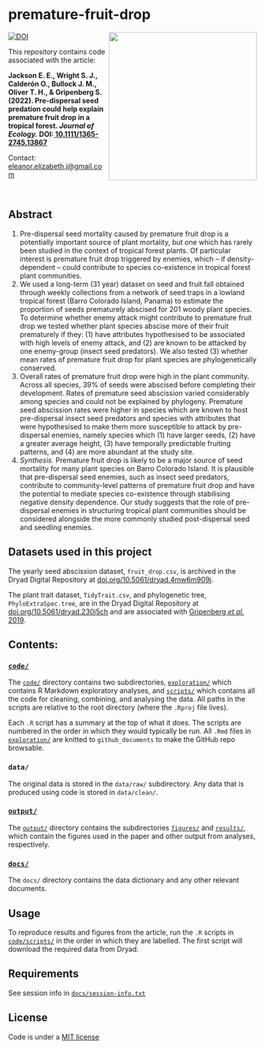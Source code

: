 # premature-fruit-drop

[ <img src="https://github.com/ee-jackson/premature-fruit-drop/tree/main/docs/graphical-abstract.png?raw=true" width=300 align = right>](https://github.com/ee-jackson/premature-fruit-drop/blob/main/docs/graphical-abstract.png)

[![DOI](https://zenodo.org/badge/218278065.svg)](https://zenodo.org/badge/latestdoi/218278065)

This repository contains code associated with the article: 

__Jackson E. E., Wright S. J., Calderón O., Bullock J. M., Oliver T. H., & Gripenberg S. (2022). Pre-dispersal seed predation could help explain premature fruit drop in a tropical forest. *Journal of Ecology.* DOI:[ 10.1111/1365-2745.13867](https://doi.org/10.1111/1365-2745.13867)__

Contact: eleanor.elizabeth.j@gmail.com  

<br>

## Abstract
1.  Pre-dispersal seed mortality caused by premature fruit drop is a potentially important source of plant mortality, but one which has rarely been studied in the context of tropical forest plants. Of particular interest is premature fruit drop triggered by enemies, which – if density-dependent – could contribute to species co-existence in tropical forest plant communities.
2.  We used a long-term (31 year) dataset on seed and fruit fall obtained through weekly collections from a network of seed traps in a lowland tropical forest (Barro Colorado Island, Panama) to estimate the proportion of seeds prematurely abscised for 201 woody plant species. To determine whether enemy attack might contribute to premature fruit drop we tested whether plant species abscise more of their fruit prematurely if they: (1) have attributes hypothesised to be associated with high levels of enemy attack, and (2) are known to be attacked by one enemy-group (insect seed predators). We also tested (3) whether mean rates of premature fruit drop for plant species are phylogenetically conserved.
3.  Overall rates of premature fruit drop were high in the plant community. Across all species, 39% of seeds were abscised before completing their development. Rates of premature seed abscission varied considerably among species and could not be explained by phylogeny. Premature seed abscission rates were higher in species which are known to host pre-dispersal insect seed predators and species with attributes that were hypothesised to make them more susceptible to attack by pre-dispersal enemies, namely species which (1) have larger seeds, (2) have a greater average height, (3) have temporally predictable fruiting patterns, and (4) are more abundant at the study site.
4.  _Synthesis._ Premature fruit drop is likely to be a major source of seed mortality for many plant species on Barro Colorado Island. It is plausible that pre-dispersal seed enemies, such as insect seed predators, contribute to community-level patterns of premature fruit drop and have the potential to mediate species co-existence through stabilising negative density dependence. Our study suggests that the role of pre-dispersal enemies in structuring tropical plant communities should be considered alongside the more commonly studied post-dispersal seed and seedling enemies.

## Datasets used in this project

The yearly seed abscission dataset, `fruit_drop.csv`, is archived in the Dryad Digital Repository at [doi.org/10.5061/dryad.4mw6m909j](https://doi.org/10.5061/dryad.4mw6m909j).

The plant trait dataset, `TidyTrait.csv`, and phylogenetic tree, `PhyloExtraSpec.tree`, are in the Dryad Digital Repository at [doi.org/10.5061/dryad.230j5ch](https://doi.org/10.5061/dryad.230j5ch) and are associated with [Gripenberg _et al._ 2019](https://doi.org/10.1111/ele.13359).

## Contents:

### [`code/`](code/)
The [`code/`](code/) directory contains two subdirectories, [`exploration/`](code/exploration/) which contains R Markdown exploratory analyses, and [`scripts/`](code/scripts/) which contains all the code for cleaning, combining, and analysing the data. All paths in the scripts are relative to the root directory (where the `.Rproj` file lives).

Each `.R` script has a summary at the top of what it does. The scripts are numbered in the order in which they would typically be run. All `.Rmd` files in [`exploration/`](code/exploration/) are knitted to `github_documents` to make the GitHub repo browsable.

### `data/`
The original data is stored in the `data/raw/` subdirectory. Any data that is produced using code is stored in `data/clean/`.

### [`output/`](output/)
The [`output/`](output/) directory contains the subdirectories [`figures/`](output/figures/) and [`results/`](output/results/), which contain the figures used in the paper and other output from analyses, respectively.

### [`docs/`](docs/)
The `docs/` directory contains the data dictionary and any other relevant documents.

## Usage
To reproduce results and figures from the article, run the `.R` scripts in [`code/scripts/`](code/scripts/) in the order in which they are labelled. The first script will download the required data from Dryad.

## Requirements
See session info in [`docs/session-info.txt`](docs/session-info.txt)

## License
Code is under a [MIT license](LICENSE.md)
